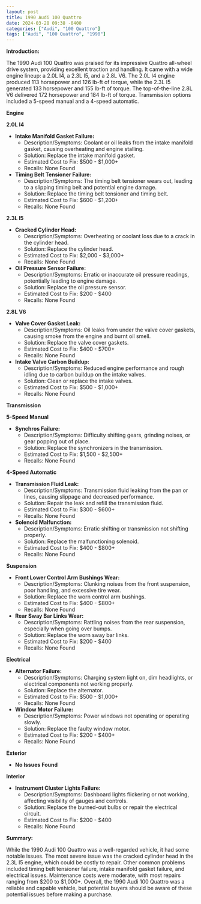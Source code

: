 ```yaml
---
layout: post
title: 1990 Audi 100 Quattro
date: 2024-03-28 09:38 -0400
categories: ["Audi", "100 Quattro"]
tags: ["Audi", "100 Quattro", "1990"]
---
```

**Introduction:**

The 1990 Audi 100 Quattro was praised for its impressive Quattro all-wheel drive system, providing excellent traction and handling. It came with a wide engine lineup: a 2.0L I4, a 2.3L I5, and a 2.8L V6. The 2.0L I4 engine produced 113 horsepower and 126 lb-ft of torque, while the 2.3L I5 generated 133 horsepower and 155 lb-ft of torque. The top-of-the-line 2.8L V6 delivered 172 horsepower and 184 lb-ft of torque. Transmission options included a 5-speed manual and a 4-speed automatic.

**Engine**

**2.0L I4**

* **Intake Manifold Gasket Failure:**
    * Description/Symptoms: Coolant or oil leaks from the intake manifold gasket, causing overheating and engine stalling.
    * Solution: Replace the intake manifold gasket.
    * Estimated Cost to Fix: $500 - $1,000+
    * Recalls: None Found
* **Timing Belt Tensioner Failure:**
    * Description/Symptoms: The timing belt tensioner wears out, leading to a slipping timing belt and potential engine damage.
    * Solution: Replace the timing belt tensioner and timing belt.
    * Estimated Cost to Fix: $600 - $1,200+
    * Recalls: None Found

**2.3L I5**

* **Cracked Cylinder Head:**
    * Description/Symptoms: Overheating or coolant loss due to a crack in the cylinder head.
    * Solution: Replace the cylinder head.
    * Estimated Cost to Fix: $2,000 - $3,000+
    * Recalls: None Found
* **Oil Pressure Sensor Failure:**
    * Description/Symptoms: Erratic or inaccurate oil pressure readings, potentially leading to engine damage.
    * Solution: Replace the oil pressure sensor.
    * Estimated Cost to Fix: $200 - $400
    * Recalls: None Found

**2.8L V6**

* **Valve Cover Gasket Leak:**
    * Description/Symptoms: Oil leaks from under the valve cover gaskets, causing smoke from the engine and burnt oil smell.
    * Solution: Replace the valve cover gaskets.
    * Estimated Cost to Fix: $400 - $700+
    * Recalls: None Found
* **Intake Valve Carbon Buildup:**
    * Description/Symptoms: Reduced engine performance and rough idling due to carbon buildup on the intake valves.
    * Solution: Clean or replace the intake valves.
    * Estimated Cost to Fix: $500 - $1,000+
    * Recalls: None Found

**Transmission**

**5-Speed Manual**

* **Synchros Failure:**
    * Description/Symptoms: Difficulty shifting gears, grinding noises, or gear popping out of place.
    * Solution: Replace the synchronizers in the transmission.
    * Estimated Cost to Fix: $1,500 - $2,500+
    * Recalls: None Found

**4-Speed Automatic**

* **Transmission Fluid Leak:**
    * Description/Symptoms: Transmission fluid leaking from the pan or lines, causing slippage and decreased performance.
    * Solution: Repair the leak and refill the transmission fluid.
    * Estimated Cost to Fix: $300 - $600+
    * Recalls: None Found
* **Solenoid Malfunction:**
    * Description/Symptoms: Erratic shifting or transmission not shifting properly.
    * Solution: Replace the malfunctioning solenoid.
    * Estimated Cost to Fix: $400 - $800+
    * Recalls: None Found

**Suspension**

* **Front Lower Control Arm Bushings Wear:**
    * Description/Symptoms: Clunking noises from the front suspension, poor handling, and excessive tire wear.
    * Solution: Replace the worn control arm bushings.
    * Estimated Cost to Fix: $400 - $800+
    * Recalls: None Found
* **Rear Sway Bar Links Wear:**
    * Description/Symptoms: Rattling noises from the rear suspension, especially when going over bumps.
    * Solution: Replace the worn sway bar links.
    * Estimated Cost to Fix: $200 - $400
    * Recalls: None Found

**Electrical**

* **Alternator Failure:**
    * Description/Symptoms: Charging system light on, dim headlights, or electrical components not working properly.
    * Solution: Replace the alternator.
    * Estimated Cost to Fix: $500 - $1,000+
    * Recalls: None Found
* **Window Motor Failure:**
    * Description/Symptoms: Power windows not operating or operating slowly.
    * Solution: Replace the faulty window motor.
    * Estimated Cost to Fix: $200 - $400+
    * Recalls: None Found

**Exterior**

* **No Issues Found**

**Interior**

* **Instrument Cluster Lights Failure:**
    * Description/Symptoms: Dashboard lights flickering or not working, affecting visibility of gauges and controls.
    * Solution: Replace the burned-out bulbs or repair the electrical circuit.
    * Estimated Cost to Fix: $200 - $400
    * Recalls: None Found

**Summary:**

While the 1990 Audi 100 Quattro was a well-regarded vehicle, it had some notable issues. The most severe issue was the cracked cylinder head in the 2.3L I5 engine, which could be costly to repair. Other common problems included timing belt tensioner failure, intake manifold gasket failure, and electrical issues. Maintenance costs were moderate, with most repairs ranging from $200 to $1,000+. Overall, the 1990 Audi 100 Quattro was a reliable and capable vehicle, but potential buyers should be aware of these potential issues before making a purchase.
